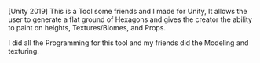 [Unity 2019]
This is a Tool some friends and I made for Unity,  It allows the user to generate a flat ground of Hexagons and gives the creator the ability to paint on heights, Textures/Biomes, and Props. 

I did all the Programming for this tool and my friends did the Modeling and texturing.  
